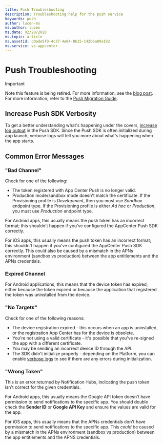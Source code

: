 ```yaml
---
title: Push Troubleshooting
description: Troubleshooting help for the push service
keywords: push
author: lucen-ms
ms.author: lucen
ms.date: 02/28/2020
ms.topic: article
ms.assetid: c0ade5f0-4c37-4a04-8615-142b6a09a192
ms.service: vs-appcenter
---
```


# Push Troubleshooting
> [!IMPORTANT]
> Note this feature is being retired. For more information, see the [blog post](https://devblogs.microsoft.com/appcenter/app-center-mbaas-retirement/). For more information, refer to the [Push Migration Guide](~/migration/push/index.md).

## Increase Push SDK Verbosity
To get a better understanding what's happening under the covers, [increase log output](https://docs.microsoft.com/appcenter/sdk/other-apis/ios#adjust-the-log-level) in the Push SDK. Since the Push SDK is often initialized during app launch, verbose logs will tell you more about what's happening when the app starts.

## Common Error Messages
### "Bad Channel"
Check for one of the following:

- The token registered with App Center Push is no longer valid.
- Production mode/sandbox mode doesn't match the certificate. If the Provisioning profile is *Development*, then you must use *Sandbox* endpoint type. If the Provisioning profile is either *Ad hoc* or *Production*, you must use *Production* endpoint type.

For Android apps, this usually means the push token has an incorrect format; this shouldn't happen if you've configured the AppCenter Push SDK correctly.

For iOS apps, this usually means the push token has an incorrect format; this shouldn't happen if you've configured the AppCenter Push SDK correctly. This could also be caused by a mismatch in the APNs environment (sandbox vs production) between the app entitlements and the APNs credentials.

### Expired Channel
For Android applications, this means that the device token has expired; either because the token expired or because the application that registered the token was uninstalled from the device.

### "No Targets"
Check for one of the following reasons:

- The device registration expired - this occurs when an app is uninstalled, or the registration App Center has for the device is obsolete.
- You're not using a valid certificate - it's possible that you've re-signed the app with a different certificate.
- You may be sending an incorrect device ID through the API.
- The SDK didn't initialize properly - depending on the Platform, you can enable [verbose logs](https://docs.microsoft.com/appcenter/sdk/other-apis/ios#adjust-the-log-level) to see if there are any errors during initialization.

### "Wrong Token"
This is an error returned by Notification Hubs, indicating the push token isn't correct for the given credentials.

For Android apps, this usually means the Google API token doesn't have permission to send notifications to the specific app. You should double check the **Sender ID** or **Google API Key** and ensure the values are valid for the app.

For iOS apps, this usually means that the APNs credentials don't have permission to send notifications to the specific app. This *could* be caused by a mismatch in the APNs environment (sandbox vs production) between the app entitlements and the APNS credentials.
